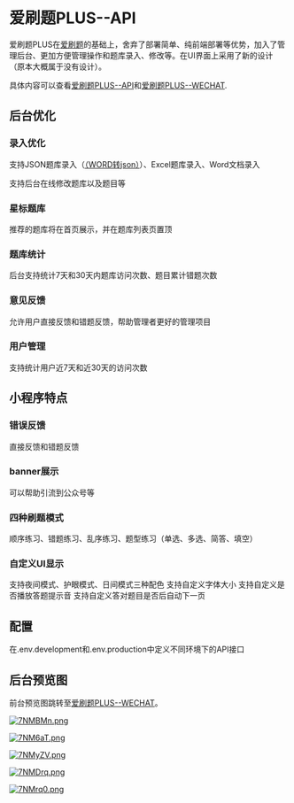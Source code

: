 # 爱刷题PLUS--API
爱刷题PLUS在[爱刷题](https://github.com/moke8/aishuati/)的基础上，舍弃了部署简单、纯前端部署等优势，加入了管理后台、更加方便管理操作和题库录入、修改等。在UI界面上采用了新的设计（原本大概属于没有设计）。

具体内容可以查看[爱刷题PLUS--API](https://github.com/moke8/aishuati-plus-api/)和[爱刷题PLUS--WECHAT](https://github.com/moke8/aishuati-plus-wechat/).


## 后台优化

### 录入优化
支持JSON题库录入（[（WORD转json）](https://github.com/moke8/aishuati/)）、Excel题库录入、Word文档录入

支持后台在线修改题库以及题目等

### 星标题库
推荐的题库将在首页展示，并在题库列表页置顶

### 题库统计
后台支持统计7天和30天内题库访问次数、题目累计错题次数

### 意见反馈
允许用户直接反馈和错题反馈，帮助管理者更好的管理项目

### 用户管理
支持统计用户近7天和近30天的访问次数

## 小程序特点

### 错误反馈
直接反馈和错题反馈

### banner展示
可以帮助引流到公众号等

### 四种刷题模式
顺序练习、错题练习、乱序练习、题型练习（单选、多选、简答、填空）

### 自定义UI显示
支持夜间模式、护眼模式、日间模式三种配色
支持自定义字体大小
支持自定义是否播放答题提示音
支持自定义答对题目是否后自动下一页

## 配置
在.env.development和.env.production中定义不同环境下的API接口

## 后台预览图

前台预览图跳转至[爱刷题PLUS--WECHAT](https://github.com/moke8/aishuati-plus-wechat/)。

[![7NMBMn.png](https://s4.ax1x.com/2022/01/16/7NMBMn.png)](https://imgtu.com/i/7NMBMn)

[![7NM6aT.png](https://s4.ax1x.com/2022/01/16/7NM6aT.png)](https://imgtu.com/i/7NM6aT)

[![7NMyZV.png](https://s4.ax1x.com/2022/01/16/7NMyZV.png)](https://imgtu.com/i/7NMyZV)

[![7NMDrq.png](https://s4.ax1x.com/2022/01/16/7NMDrq.png)](https://imgtu.com/i/7NMDrq)

[![7NMrq0.png](https://s4.ax1x.com/2022/01/16/7NMrq0.png)](https://imgtu.com/i/7NMrq0)
